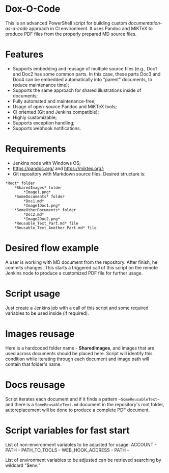 # Dox-O-Code

This is an advanced PowerShell script for building custom *documentation-as-a-code* approach in CI environment. It uses Pandoc and MiKTeX to produce PDF files from the properly prepared MD source files.

# Features
- Supports embedding and reusage of multiple source files (e.g., Doc1 and Doc2 has some common parts. In this case, these parts Doc3 and Doc4 can be embedded automatically into "parent" documents, to reduce maintenance time);
- Supports the same approach for shared illustrations inside of documents;
- Fully automated and maintenance-free;
- Usage of open-source Pandoc and MiKTeX tools;
- CI oriented (Git and Jenkins compatible);
- Highly customizable;
- Supports exception handling;
- Supports webhook notifications.

# Requirements
- Jenkins node with Windows OS;
- https://pandoc.org/ and https://miktex.org/;
- Git repository with Markdown source files. Desired structure is:

```
*Root* folder
    *SharedImages* folder
        *Image1.png*
    *SomeDocuments* folder
        *Doc1.md*
        *Image1Doc1.png*
    *SomeOtherDocuments* folder
        *Doc2.md*
        *Image2Doc2.png*
    *Reusable_Text_Part.md* file
    *Reusable_Text_Another_Part.md* file
```

# Desired flow example
A user is working with MD document from the repository. After finish, he commits changes. This starts a triggered call of this script on the remote Jenkins node to produce a customized PDF file for further usage.

# Script usage
Just create a Jenkins job with a call of this script and some required variables to be used inside (if required).

# Images reusage
Here is a hardcoded folder name - **SharedImages**, and images that are used across documents should be placed here. Script will identify this condition while iterating through each document and image path will contain that folder's name.

# Docs reusage
Script iterates each document and if it finds a pattern ```~SomeReusableText~``` and there is a ```SomeReusableText.md``` document in the repository's root folder, autoreplacement will be done to produce a complete PDF document.

# Script variables for fast start

List of non-environment variables to be adjusted for usage:
ACCOUNT - 
PATH - 
PATH_TO_TOOLS - 
WEB_HOOK_ADDRESS - 
PATH - 

List of environment variables to be adjusted can be retrieved searching by wildcard "$env:"